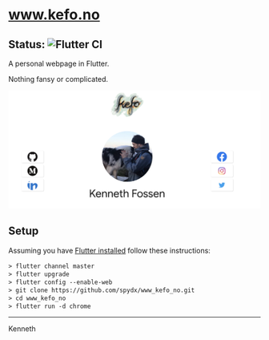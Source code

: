 # www.kefo.no

Status: ![Flutter CI](https://github.com/spydx/www_kefo_no/workflows/Flutter%20CI/badge.svg)
---
A personal webpage in Flutter.

Nothing fansy or complicated.

![](docs/img/preview.png)

## Setup

Assuming you have [Flutter installed](https://flutter.dev/docs/get-started/install) follow these instructions:

```
> flutter channel master
> flutter upgrade
> flutter config --enable-web
> git clone https://github.com/spydx/www_kefo_no.git
> cd www_kefo_no
> flutter run -d chrome
```

---

Kenneth